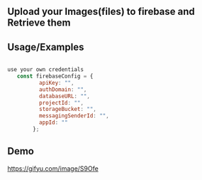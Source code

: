 
## Upload your Images(files) to firebase and Retrieve them


## Usage/Examples

```javascript

use your own credentials
   const firebaseConfig = {
          apiKey: "",
          authDomain: "",
          databaseURL: "",
          projectId: "",
          storageBucket: "",
          messagingSenderId: "",
          appId: ""
        };
```
## Demo

https://gifyu.com/image/S9Ofe


